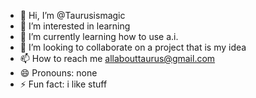 - 👋 Hi, I’m @Taurusismagic
- 👀 I’m interested in learning
- 🌱 I’m currently learning how to use a.i.
- 💞️ I’m looking to collaborate on a project that is my idea
- 📫 How to reach me allabouttaurus@gmail.com
- 😄 Pronouns: none
- ⚡ Fun fact: i like stuff

<!---
Taurusismagic/Taurusismagic is a ✨ special ✨ repository because its `README.md` (this file) appears on your GitHub profile.
You can click the Preview link to take a look at your changes.
--->
